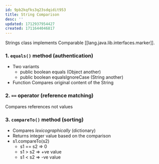 ```yaml
---
id: 9pb2kqfks3q23sdqidit953
title: String Comparison
desc: ''
updated: 1712937954427
created: 1711644046817
---
```


Strings class implements Comparable [[lang.java.lib.interfaces.marker]].

### 1. `equals()` method (**authentication**)

- Two variants
  - public boolean equals (Object another)
  - public boolean equalsIgnoreCase (String another)
- Function
    Compares original content of the String

### 2. `==` operator (**reference matching**)

Compares references not values

### 3. `compareTo()` method (**sorting**)

- Compares _lexicographically_ (dictionary)
- Returns integer value based on the comparison
- s1.compareTo(s2)
  - s1 == s2 ⇒ 0
  - s1 > s2 ⇒ +ve value
  - s1 < s2 ⇒ -ve value
